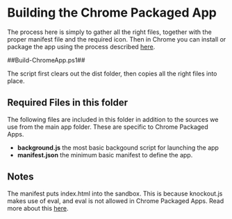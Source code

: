 # **Building the Chrome Packaged App** #

The process here is simply to gather all the right files, together with the proper manifest file and the required icon.  Then in Chrome you can install or package the app using the process described [here](https://developer.chrome.com/apps/first_app).

##Build-ChromeApp.ps1##

The script first clears out the dist folder, then copies all the right files into place.

## Required Files in this folder ##

The following files are included in this folder in addition to the sources we use from the main app folder.  These are specific to Chrome Packaged Apps.

- **background.js** the most basic backgound script for launching the app
- **manifest.json** the minimum basic manifest to define the app. 

## Notes ##

The manifest puts index.html into the sandbox.  This is because knockout.js makes use of eval, and eval is not allowed in Chrome Packaged Apps.  Read more about this [here](https://developer.chrome.com/extensions/sandboxingEval).  